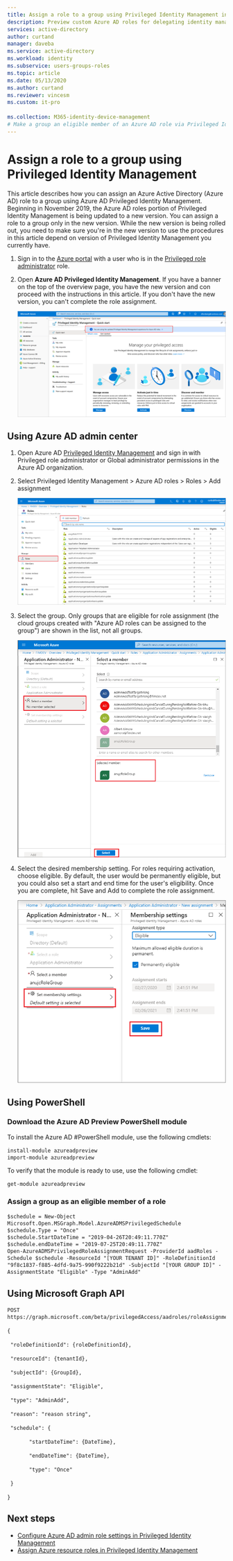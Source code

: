 ```yaml
---
title: Assign a role to a group using Privileged Identity Management in Azure AD | Microsoft Docs
description: Preview custom Azure AD roles for delegating identity management. Manage Azure roles in the Azure portal, PowerShell, or Graph API.
services: active-directory
author: curtand
manager: daveba
ms.service: active-directory
ms.workload: identity
ms.subservice: users-groups-roles
ms.topic: article
ms.date: 05/13/2020
ms.author: curtand
ms.reviewer: vincesm
ms.custom: it-pro

ms.collection: M365-identity-device-management
# Make a group an eligible member of an Azure AD role via Privileged Identity Management
---
```


# Assign a role to a group using Privileged Identity Management

This article describes how you can assign an Azure Active Directory (Azure AD) role to a group using Azure AD Privileged Identity Management. Beginning in November 2019, the Azure AD roles portion of Privileged Identity Management is being updated to a new version. You can assign a role to a group only in the new version. While the new version is being rolled out, you need to make sure you're in the new version to use the procedures in this article depend on version of Privileged Identity Management you currently have.

1. Sign in to the [Azure portal](https://portal.azure.com/) with a user who is in the [Privileged role administrator](../users-groups-roles/directory-assign-admin-roles.md#privileged-role-administrator) role.
1. Open **Azure AD Privileged Identity Management**. If you have a banner on the top of the overview page, you have the new version and con proceed with the instructions in this article. If you don't have the new version, you can't complete the role assignment.

   [![](media/roles-groups-pim-eligible/pim-new-version.png "Select Azure AD > Privileged Identity Management")](media/roles-groups-pim-eligible/pim-new-version.png#lightbox)

## Using Azure AD admin center

1. Open Azure AD [Privileged Identity Management](https://ms.portal.azure.com/?Microsoft_AAD_IAM_GroupRoles=true&Microsoft_AAD_IAM_userRolesV2=true&Microsoft_AAD_IAM_enablePimIntegration=true#blade/Microsoft_Azure_PIMCommon/CommonMenuBlade/quickStart) and sign in with Privileged role administrator or Global administrator permissions in the Azure AD organization.  

1. Select Privileged Identity Management > Azure AD roles > Roles > Add assignment

    ![Azure AD roles](./media/roles-groups-pim-eligible/roles-list.png)

1. Select the group. Only groups that are eligible for role assignment (the cloud groups created with "Azure AD roles can be assigned to the group") are shown in the list, not all groups.

    ![select the user to whom you're assigning the role](./media/roles-groups-pim-eligible/select-member.png)

1. Select the desired membership setting. For roles requiring activation, choose eligible. By default, the user would be permanently eligible, but you could also set a start and end time for the user's eligibility. Once you are complete, hit Save and Add to complete the role assignment.

    ![select the user to whom you're assigning the role](./media/roles-groups-pim-eligible/set-assignment-settings.png)

## Using PowerShell

### Download the Azure AD Preview PowerShell module

To install the Azure AD #PowerShell module, use the following cmdlets:

    install-module azureadpreview 
    import-module azureadpreview 

To verify that the module is ready to use, use the following cmdlet:

    get-module azureadpreview 

### Assign a group as an eligible member of a role

    $schedule = New-Object Microsoft.Open.MSGraph.Model.AzureADMSPrivilegedSchedule
    $schedule.Type = "Once"     
    $schedule.StartDateTime = "2019-04-26T20:49:11.770Z"
    $schedule.endDateTime = "2019-07-25T20:49:11.770Z"
    Open-AzureADMSPrivilegedRoleAssignmentRequest -ProviderId aadRoles -Schedule $schedule -ResourceId "[YOUR TENANT ID]" -RoleDefinitionId "9f8c1837-f885-4dfd-9a75-990f9222b21d" -SubjectId "[YOUR GROUP ID]" -AssignmentState "Eligible" -Type "AdminAdd" 

## Using Microsoft Graph API

    POST 
    https://graph.microsoft.com/beta/privilegedAccess/aadroles/roleAssignmentRequests  
    
    {
    
     "roleDefinitionId": {roleDefinitionId}, 
    
     "resourceId": {tenantId}, 
    
     "subjectId": {GroupId}, 
    
     "assignmentState": "Eligible", 
    
     "type": "AdminAdd", 
    
     "reason": "reason string", 
    
     "schedule": { 
    
           "startDateTime": {DateTime}, 
    
           "endDateTime": {DateTime}, 
    
           "type": "Once"  
    
     } 
    
    }

## Next steps

- [Configure Azure AD admin role settings in Privileged Identity Management](../privileged-identity-management/pim-how-to-change-default-settings.md)
- [Assign Azure resource roles in Privileged Identity Management](../privileged-identity-management/pim-resource-roles-assign-roles.md)
